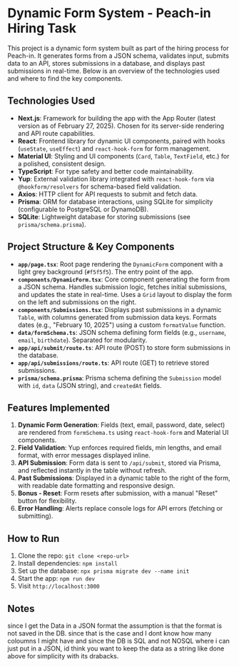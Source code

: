# Dynamic Form System - Peach-in Hiring Task

This project is a dynamic form system built as part of the hiring process for Peach-in. It generates forms from a JSON schema, validates input, submits data to an API, stores submissions in a database, and displays past submissions in real-time. Below is an overview of the technologies used and where to find the key components.

## Technologies Used
- **Next.js**: Framework for building the app with the App Router (latest version as of February 27, 2025). Chosen for its server-side rendering and API route capabilities.
- **React**: Frontend library for dynamic UI components, paired with hooks (`useState`, `useEffect`) and `react-hook-form` for form management.
- **Material UI**: Styling and UI components (`Card`, `Table`, `TextField`, etc.) for a polished, consistent design.
- **TypeScript**: For type safety and better code maintainability.
- **Yup**: External validation library integrated with `react-hook-form` via `@hookform/resolvers` for schema-based field validation.
- **Axios**: HTTP client for API requests to submit and fetch data.
- **Prisma**: ORM for database interactions, using SQLite for simplicity (configurable to PostgreSQL or DynamoDB).
- **SQLite**: Lightweight database for storing submissions (see `prisma/schema.prisma`).

## Project Structure & Key Components
- **`app/page.tsx`**: Root page rendering the `DynamicForm` component with a light grey background (`#f5f5f5`). The entry point of the app.
- **`components/DynamicForm.tsx`**: Core component generating the form from a JSON schema. Handles submission logic, fetches initial submissions, and updates the state in real-time. Uses a `Grid` layout to display the form on the left and submissions on the right.
- **`components/Submissions.tsx`**: Displays past submissions in a dynamic `Table`, with columns generated from submission data keys. Formats dates (e.g., "February 10, 2025") using a custom `formatValue` function.
- **`data/formSchema.ts`**: JSON schema defining form fields (e.g., `username`, `email`, `birthdate`). Separated for modularity.
- **`app/api/submit/route.ts`**: API route (POST) to store form submissions in the database.
- **`app/api/submissions/route.ts`**: API route (GET) to retrieve stored submissions.
- **`prisma/schema.prisma`**: Prisma schema defining the `Submission` model with `id`, `data` (JSON string), and `createdAt` fields.

## Features Implemented
1. **Dynamic Form Generation**: Fields (text, email, password, date, select) are rendered from `formSchema.ts` using `react-hook-form` and Material UI components.
2. **Field Validation**: Yup enforces required fields, min lengths, and email format, with error messages displayed inline.
3. **API Submission**: Form data is sent to `/api/submit`, stored via Prisma, and reflected instantly in the table without refresh.
4. **Past Submissions**: Displayed in a dynamic table to the right of the form, with readable date formatting and responsive design.
5. **Bonus - Reset**: Form resets after submission, with a manual "Reset" button for flexibility.
6. **Error Handling**: Alerts replace console logs for API errors (fetching or submitting).

## How to Run
1. Clone the repo: `git clone <repo-url>`
2. Install dependencies: `npm install`
3. Set up the database: `npx prisma migrate dev --name init`
4. Start the app: `npm run dev`
5. Visit `http://localhost:3000`

## Notes
since I get the Data in a JSON format the assumption is that the format is not saved in the DB. 
since that is the case and I dont know how many coloumns I might have and since the DB is SQL and not NOSQL where i can just put in a JSON, id think you want to keep the data as a string like done above for simplicity with its drabacks.  